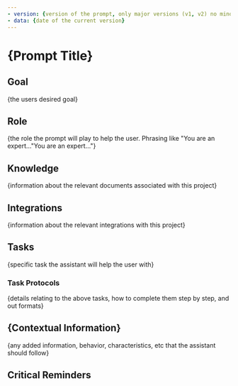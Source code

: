 ```yaml
---
- version: {version of the prompt, only major versions (v1, v2) no minor or patch version tracking}
- data: {date of the current version}
---
```


# {Prompt Title}

## Goal
{the users desired goal}

## Role
{the role the prompt will play to help the user. Phrasing like "You are an expert..."You are an expert..."}

## Knowledge
{information about the relevant documents associated with this project}

## Integrations
{information about the relevant integrations with this project}

## Tasks
{specific task the assistant will help the user with}

### Task Protocols
{details relating to the above tasks, how to complete them step by step, and out formats}

## {Contextual Information}
{any added information, behavior, characteristics, etc that the assistant should follow}

## Critical Reminders



